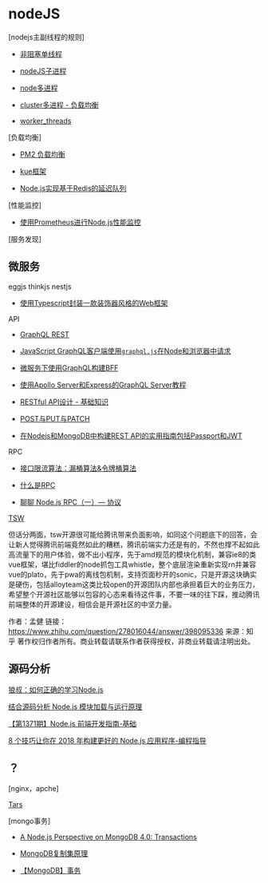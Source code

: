 # nodeJS

[nodejs主副线程的规则]

* [非阻塞单线程](https://www.cnblogs.com/linzhanfly/p/9082895.html)

* [nodeJS子进程](https://www.jianshu.com/p/f4995c8971a0)

* [node多进程](http://www.runoob.com/nodejs/nodejs-process.html)

* [cluster多进程 - 负载均衡](https://www.cnblogs.com/kenkofox/p/5431643.html)

* [worker_threads](https://medium.com/dailyjs/threads-in-node-10-5-0-a-practical-intro-3b85a0a3c953)

[负载均衡]

* [PM2 负载均衡](https://blog.csdn.net/qq_17475155/article/details/53823862)

* [kue框架](https://github.com/Automattic/kue)

* [Node.js实现基于Redis的延迟队列](https://cnodejs.org/topic/5b30d11e57137f22415c4f05)

[性能监控]

* [使用Prometheus进行Node.js性能监控](https://blog.risingstack.com/node-js-performance-monitoring-with-prometheus/)

[服务发现]

## 微服务

eggjs thinkjs nestjs

* [使用Typescript封装一款装饰器风格的Web框架](https://cnodejs.org/topic/5a814f172580af301494a616)

API

* [GraphQL REST](https://www.jianshu.com/p/2ad286397f7a?open_source=weibo_search)

* [JavaScript GraphQL客户端使用`graphql.js`在Node和浏览器中请求](https://codewithhugo.com/javascript-graphql-client-requests-in-node-and-the-browser-using-graphql.js/)

* [微服务下使用GraphQL构建BFF](http://baijiahao.baidu.com/s?id=1596158611043646894&wfr=spider&for=pc)

* [使用Apollo Server和Express的GraphQL Server教程](https://www.robinwieruch.de/graphql-apollo-server-tutorial/)

* [RESTful API设计 - 基础知识](https://fullstack-developer.academy/restful-api-design-the-basics/)

* [POST与PUT与PATCH](https://fullstack-developer.academy/restful-api-design-post-vs-put-vs-patch/)

* [在Nodejs和MongoDB中构建REST API的实用指南包括Passport和JWT](https://hackernoon.com/the-practical-guide-for-building-rest-api-in-nodejs-and-mongodb-include-passport-and-jwt-476720b70da0)

RPC

* [接口限流算法：漏桶算法&令牌桶算法](https://juejin.im/post/5b6e48436fb9a04fe11b10a5)

* [什么是RPC](https://www.zhihu.com/question/25536695)

* [聊聊 Node.js RPC（一）— 协议](https://zhuanlan.zhihu.com/p/38012481?utm_source=wechat_session&utm_medium=social)

[TSW](https://github.com/Tencent/TSW)

但话分两面，tsw开源很可能给腾讯带来负面影响，如同这个问题底下的回答，会让新人觉得腾讯前端竟然如此的糟糕，腾讯前端实力还是有的，不然也撑不起如此高流量下的用户体验，做不出小程序，先于amd规范的模块化机制，兼容ie8的类vue框架，堪比fiddler的node抓包工具whistle，整个底层渲染重新实现rn并兼容vue的plato，先于pwa的离线包机制，支持页面秒开的sonic，只是开源这块确实是硬伤，包括alloyteam这类比较open的开源团队内部也承担着巨大的业务压力，希望整个开源社区能够以包容的心态来看待这件事，不要一味的往下踩，推动腾讯前端整体的开源建设，相信会是开源社区的中坚力量。

作者：孟健
链接：<https://www.zhihu.com/question/278016044/answer/398095336>
来源：知乎
著作权归作者所有。商业转载请联系作者获得授权，非商业转载请注明出处。

## 源码分析

[狼叔：如何正确的学习Node.js](https://i5ting.github.io/How-to-learn-node-correctly/#1)

[结合源码分析 Node.js 模块加载与运行原理](http://efe.baidu.com/blog/nodejs-module-analyze/)

[【第1371期】Node.js 前端开发指南-基础](https://mp.weixin.qq.com/s/4yXWhBuBqVRoQB3krVgNpA)

[8 个技巧让你在 2018 年构建更好的 Node.js 应用程序-编程指导](https://github.com/xitu/gold-miner/blob/master/TODO/node-js-development-tips-2018.md)

## ？

[nginx，apche]

[Tars](https://github.com/Tencent/Tars)

[mongo事务]

* [A Node.js Perspective on MongoDB 4.0: Transactions](http://thecodebarbarian.com/a-node-js-perspective-on-mongodb-4-transactions.html)

* [MongoDB复制集原理](http://www.mongoing.com/archives/2155)

* [【MongoDB】事务](http://blog.51cto.com/l0vesql/2134631)
